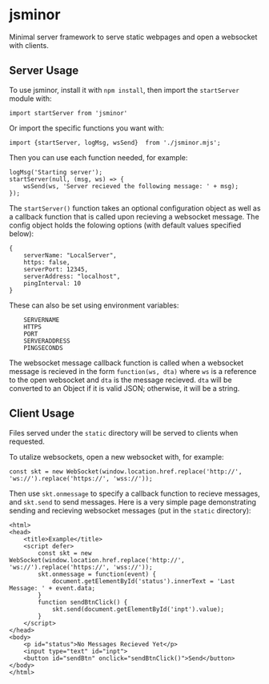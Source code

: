 # jsminor

Minimal server framework to serve static webpages and open a websocket with clients.

## Server Usage

To use jsminor, install it with `npm install`, then import the `startServer` module with:
```
import startServer from 'jsminor'
```

Or import the specific functions you want with:
```
import {startServer, logMsg, wsSend}  from './jsminor.mjs';
```

Then you can use each function needed, for example:
```
logMsg('Starting server');
startServer(null, (msg, ws) => {
	wsSend(ws, 'Server recieved the following message: ' + msg);
});
```

The `startServer()` function takes an optional configuration object as well as a callback function that is called upon recieving a websocket message. The config object holds the folowing options (with default values specified below):
```
{
    serverName: "LocalServer",
    https: false,
    serverPort: 12345,
    serverAddress: "localhost",
    pingInterval: 10
}
```

These can also be set using environment variables:
```
	SERVERNAME
    HTTPS
    PORT
    SERVERADDRESS
	PINGSECONDS
```

The websocket message callback function is called when a websocket message is recieved in the form `function(ws, dta)` where `ws` is a reference to the open websocket and `dta` is the message recieved. `dta` will be converted to an Object if it is valid JSON; otherwise, it will be a string.


## Client Usage

Files served under the `static` directory will be served to clients when requested.

To utalize websockets, open a new websocket with, for example:

```
const skt = new WebSocket(window.location.href.replace('http://', 'ws://').replace('https://', 'wss://'));
```

Then use `skt.onmessage` to specify a callback function to recieve messages, and `skt.send` to send messages. Here is a very simple page demonstrating sending and recieving websocket messages (put in the `static` directory):

```
<html>
<head>
	<title>Example</title>
	<script defer>
		const skt = new WebSocket(window.location.href.replace('http://', 'ws://').replace('https://', 'wss://'));
		skt.onmessage = function(event) {
            document.getElementById('status').innerText = 'Last Message: ' + event.data;
		}
		function sendBtnClick() {
			skt.send(document.getElementById('inpt').value);
		}
	</script>
</head>
<body>
	<p id="status">No Messages Recieved Yet</p>
	<input type="text" id="inpt">
	<button id="sendBtn" onclick="sendBtnClick()">Send</button>
</body>
</html>
```
